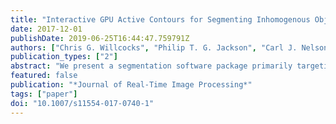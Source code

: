 ```yaml
---
title: "Interactive GPU Active Contours for Segmenting Inhomogenous Objects"
date: 2017-12-01
publishDate: 2019-06-25T16:44:47.759791Z
authors: ["Chris G. Willcocks", "Philip T. G. Jackson", "Carl J. Nelson", "Amar V. Nasrulloh", "Boguslaw Obara"]
publication_types: ["2"]
abstract: "We present a segmentation software package primarily targeting medical and biological applications, with a high level of visual feedback and several usability enhancements over existing packages. Specifically, we provide a substantially faster GPU implementation of the local Gaussian distribution fitting energy model, which can segment inhomogeneous objects with poorly defined boundaries as often encountered in biomedical images. We also provide interactive brushes to guide the segmentation process in a semiautomated framework. The speed of our implementation allows us to visualize the active surface in real time with a built-in ray tracer, where users may halt evolution at any time step to correct implausible segmentation by painting new blocking regions or new seeds. Quantitative and qualitative validation is presented, demonstrating the practical efficacy of our interactive elements for a variety of real-world datasets."
featured: false
publication: "*Journal of Real-Time Image Processing*"
tags: ["paper"]
doi: "10.1007/s11554-017-0740-1"
---
```

